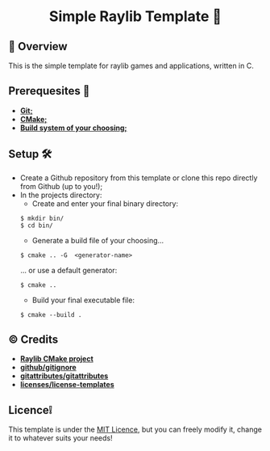 <div align="Center">

# Simple Raylib Template 📜

</div>

## 🔎 Overview

This is the simple template for raylib games and applications, written in C.

## Prerequesites 📝
- **[Git;](https://git-scm.com/)**
- **[CMake;](https://cmake.org/)**
- **[Build system of your choosing;](https://cmake.org/cmake/help/latest/manual/cmake-generators.7.html#id7)**

## Setup 🛠️
- Create a Github repository from this template or clone this repo directly from Github (up to you!);
- In the projects directory:
    - Create and enter your final binary directory:
    ```console
    $ mkdir bin/
    $ cd bin/
    ```
    - Generate a build file of your choosing...
    ```console
    $ cmake .. -G  <generator-name>
    ```
    ... or use a default generator:
    ```console
    $ cmake ..
    ```
    - Build your final executable file:
    ```console
    $ cmake --build .
    ```

## ©️ Credits
- **[Raylib CMake project](https://github.com/raysan5/raylib/tree/master/projects/CMake)**
- **[github/gitignore](https://github.com/github/gitignore)**
- **[gitattributes/gitattributes](https://github.com/gitattributes/gitattributes)**
- **[licenses/license-templates](https://github.com/licenses/license-templates)**

## Licence❕
This template is under the [MIT Licence](https://github.com/itsYakub/Simple-Raylib-Template/blob/main/LICENCE), but you can freely modify it, change it to whatever suits your needs!
